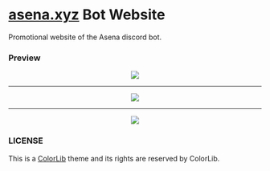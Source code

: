 # [asena.xyz][website] Bot Website
Promotional website of the Asena discord bot.

### Preview
<div style="text-align: center">
    <img src="https://cdn.discordapp.com/attachments/800449652159676417/806186754482110485/unknown.png">
    <hr>
    <img src="https://cdn.discordapp.com/attachments/800449652159676417/806187085659897866/unknown.png">
    <hr>
    <img src="https://cdn.discordapp.com/attachments/800449652159676417/806186927882502214/unknown.png">
</div>

### LICENSE
This is a [ColorLib](http://colorlib.com/) theme and its rights are reserved by ColorLib.

[website]: https://asena.xyz

